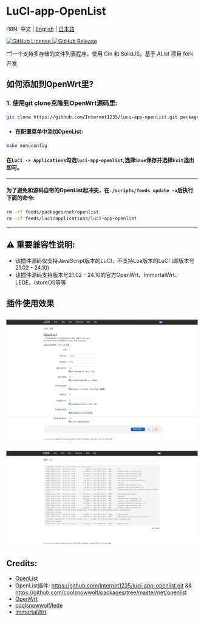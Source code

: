 # LuCI-app-OpenList

I18N: 中文 | [English](README_EN.md) | [日本語](README_JA.md)

[![GitHub License](https://img.shields.io/github/license/Internet1235/luci-app-openlist)
](https://github.com/Internet1235/Luci-app-OpenList/blob/main/LICENSE)
[![GitHub Release](https://img.shields.io/github/v/release/Internet1235/luci-app-openlist)
](https://github.com/Internet1235/luci-app-openlist/releases)

🗂️一个支持多存储的文件列表程序，使用 Gin 和 SolidJS，基于 AList 项目 fork 开发

## 如何添加到OpenWrt里?

### 1. 使用git clone克隆到OpenWrt源码里:
```bash
git clone https://github.com/Internet1235/luci-app-openlist.git package/openlist
```
- #### 在配置菜单中添加OpenList:
```bash
make menuconfig
```
#### 在``LuCI -> Applications``勾选``luci-app-openlist``,选择``Save``保存并选择``Exit``退出即可。

---

#### 为了避免和源码自带的OpenList起冲突，在``./scripts/feeds update -a``后执行下面的命令: 
```bash
rm -rf feeds/packages/net/openlist
rm -rf feeds/luci/applications/luci-app-openlist
```

-----------------------------

## ⚠️ 重要兼容性说明: 
- 该插件源码仅支持JavaScript版本的LuCI，不支持Lua版本的LuCI (即版本号21.02 - 24.10)
- 该插件源码支持版本号21.02 - 24.10的官方OpenWrt、ImmortalWrt、LEDE、istoreOS等等

## 插件使用效果

![screenshots](./docs/1.jpeg)
---
![screenshots](./docs/2.jpeg)


## Credits: 

- [OpenList](https://github.com/OpenListTeam/OpenList)
- OpenList插件: https://github.com/Internet1235/luci-app-openlist.git && https://github.com/coolsnowwolf/packages/tree/master/net/openlist
- [OpenWrt](https://github.com/openwrt/openwrt)
- [coolsnowwolf/lede](https://github.com/coolsnowwolf/lede)
- [ImmortalWrt](https://github.com/immortalwrt/immortalwrt)

